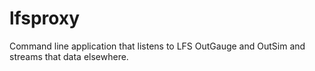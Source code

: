 # lfsproxy
Command line application that listens to LFS OutGauge and OutSim and streams that data elsewhere.
